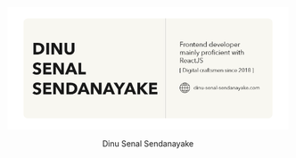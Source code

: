 [![](https://github.com/Dinu-Senal/Dinu-Senal/blob/main/images/GitHub-Image.png)][website]

<div align=center>
    Dinu Senal Sendanayake
</div>

[website]: https://dinu-sendanayake.netlify.app/
[linkedin]: https://www.linkedin.com/in/dinu-senal-sendanayake-763234195/
[instagram]: https://www.instagram.com/dinu_senal/
[gmail]: dinusenal8@gmail.com